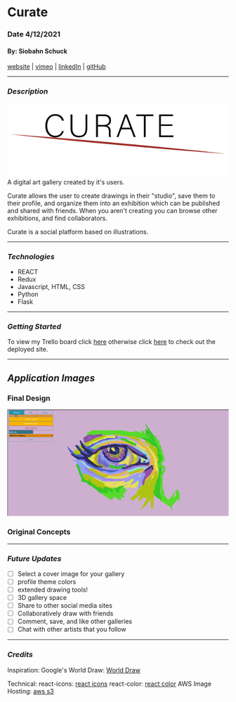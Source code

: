 # Curate

### Date 4/12/2021

#### By: Siobahn Schuck

[website](https://www.siobahnschuck.com) |
[vimeo](https://www.vimeo.com/siobahnschuck)
| [linkedIn](https://www.linkedin.com/in/siobahnschuck/) |
[gitHub](https://github.com/siobahnschuck)

---

### **_Description_**

![logo](./img/currate_full-01.png) 
A digital art gallery created by it's users.

Curate allows the user to create drawings in their "studio", save them to their profile, and organize them into an exhibition which can be published and shared with friends. When you aren't creating you can browse other exhibitions, and find collaborators. 

Curate is a social platform based on illustrations.

---

### **_Technologies_**

- REACT 
- Redux
- Javascript, HTML, CSS
- Python
- Flask

---
### **_Getting Started_**

To view my Trello board click [here](https://trello.com/b/MXSFGhnY/capstone-cavemind-curate)
otherwise click [here]() to check out the deployed site.

---

## **_Application Images_**

### Final Design
![studio](./img/studio.png) 


### Original Concepts


---

### **_Future Updates_**

- [ ] Select a cover image for your gallery
- [ ] profile theme colors
- [ ] extended drawing tools!
- [ ] 3D gallery space
- [ ] Share to other social media sites
- [ ] Collaboratively draw with friends
- [ ] Comment, save, and like other galleries 
- [ ] Chat with other artists that you follow 

---

### **_Credits_**
Inspiration: 
Google's World Draw: [World Draw](https://world-draw.appspot.com/draw)

Technical: 
react-icons: [react icons](https://react-icons.github.io/react-icons)
react-color: [react color](https://www.npmjs.com/package/react-color)
AWS Image Hosting: [aws s3](https://aws.amazon.com/)
